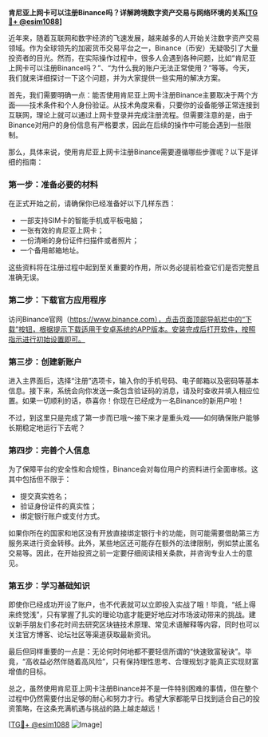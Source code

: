 **肯尼亚上网卡可以注册Binance吗？详解跨境数字资产交易与网络环境的关系[[TG💪+ @esim1088](https://t.me/s/esim1088)]**

近年来，随着互联网和数字经济的飞速发展，越来越多的人开始关注数字资产交易领域。作为全球领先的加密货币交易平台之一，Binance（币安）无疑吸引了大量投资者的目光。然而，在实际操作过程中，很多人会遇到各种问题，比如“肯尼亚上网卡可以注册Binance吗？”、“为什么我的账户无法正常使用？”等等。今天，我们就来详细探讨一下这个问题，并为大家提供一些实用的解决方案。

首先，我们需要明确一点：能否使用肯尼亚上网卡注册Binance主要取决于两个方面——技术条件和个人身份验证。从技术角度来看，只要你的设备能够正常连接到互联网，理论上就可以通过上网卡登录并完成注册流程。但需要注意的是，由于Binance对用户的身份信息有严格要求，因此在后续的操作中可能会遇到一些限制。

那么，具体来说，使用肯尼亚上网卡注册Binance需要遵循哪些步骤呢？以下是详细的指南：

### 第一步：准备必要的材料
在正式开始之前，请确保你已经准备好以下几样东西：
- 一部支持SIM卡的智能手机或平板电脑；
- 一张有效的肯尼亚上网卡；
- 一份清晰的身份证件扫描件或者照片；
- 一个备用邮箱地址。

这些资料将在注册过程中起到至关重要的作用，所以务必提前检查它们是否完整且准确无误。

### 第二步：下载官方应用程序
访问Binance官网（https://www.binance.com），点击页面顶部导航栏中的“下载”按钮，根据提示下载适用于安卓系统的APP版本。安装完成后打开软件，按照指示进行初始设置即可。

### 第三步：创建新账户
进入主界面后，选择“注册”选项卡，输入你的手机号码、电子邮箱以及密码等基本信息。接下来，系统会向你发送一条包含验证码的消息，请及时查收并填入相应位置。如果一切顺利的话，恭喜你！你现在已经成为一名Binance的新用户啦！

不过，到这里只是完成了第一步而已哦～接下来才是重头戏——如何确保账户能够长期稳定地运行下去呢？

### 第四步：完善个人信息
为了保障平台的安全性和合规性，Binance会对每位用户的资料进行全面审核。这其中包括但不限于：
- 提交真实姓名；
- 验证身份证件的真实性；
- 绑定银行账户或支付方式。

如果你所在的国家和地区没有开放直接绑定银行卡的功能，则可能需要借助第三方服务来进行资金转移。此外，某些地区还可能存在额外的法律限制，例如禁止匿名交易等。因此，在开始投资之前一定要仔细阅读相关条款，并咨询专业人士的意见。

### 第五步：学习基础知识
即使你已经成功开设了账户，也不代表就可以立即投入实战了哦！毕竟，“纸上得来终觉浅”，只有掌握了扎实的理论功底才能更好地应对市场波动带来的挑战。建议新手朋友们多花时间去研究区块链技术原理、常见术语解释等内容，同时也可以关注官方博客、论坛社区等渠道获取最新资讯。

最后但同样重要的一点是：无论何时何地都不要轻信所谓的“快速致富秘诀”。毕竟，“高收益必然伴随着高风险”，只有保持理性思考、合理规划才能真正实现财富增值的目标。

总之，虽然使用肯尼亚上网卡注册Binance并不是一件特别困难的事情，但在整个过程中仍然需要付出足够的耐心和努力才行。希望大家都能早日找到适合自己的投资策略，在这条充满机遇与挑战的路上越走越远！

[[TG💪+ @esim1088](https://t.me/s/esim1088) ![Image](https://i.postimg.cc/4NQfJmqS/Snipaste-2025-05-13-00-14-12.png)]